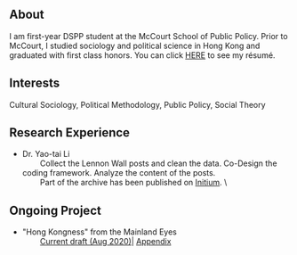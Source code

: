## About
I am first-year DSPP student at the McCourt School of Public Policy. Prior to McCourt, I studied sociology and political science in Hong Kong and graduated with first class honors. You can click [HERE](CV/Resume_of_Charlie_Zhang.pdf) to see my résumé.

## Interests

Cultural Sociology, Political Methodology, Public Policy, Social Theory

## Research Experience
- Dr. Yao-tai Li\
 &nbsp; &nbsp; &nbsp; &nbsp; Collect the Lennon Wall posts and clean the data. Co-Design the coding framework. Analyze the content of the posts. \
 &nbsp; &nbsp; &nbsp; &nbsp; Part of the archive has been published on [Initium](https://theinitium.com/project/20200701-hongkong-lennon-wall-collection/#/). \

## Ongoing Project 
- "Hong Kongness" from the Mainland Eyes\
 &nbsp; &nbsp; &nbsp; &nbsp; [Current draft (Aug 2020)](Project/Hong_Kongness_from_the_Mainland_Eyes.pdf)| [Appendix]()
